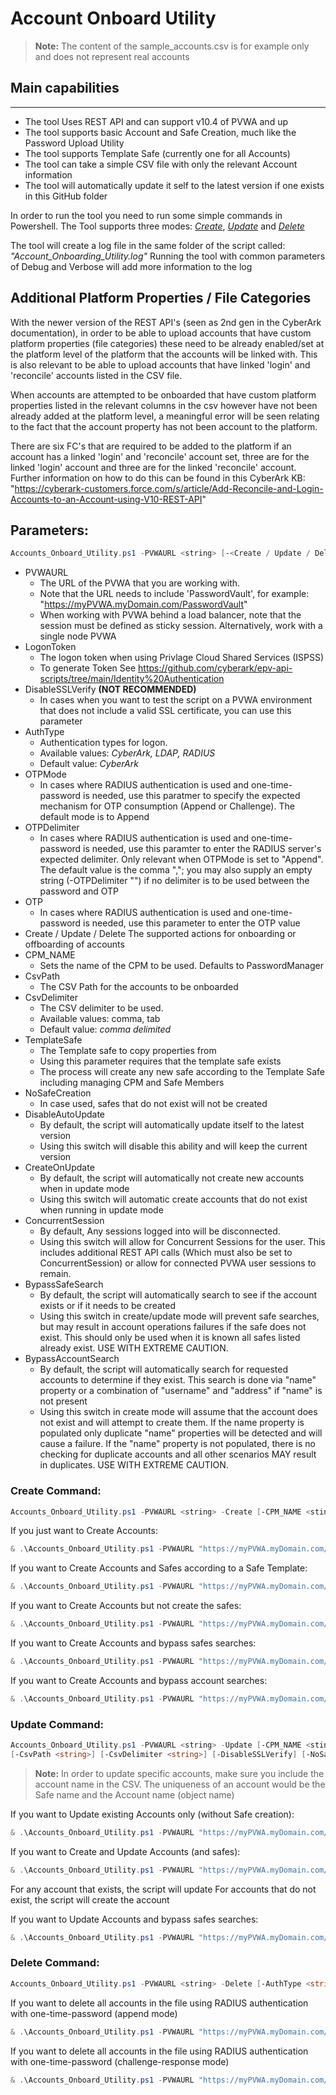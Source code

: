 # Account Onboard Utility

> **Note:** The content of the sample_accounts.csv is for example only and does not represent real accounts

## Main capabilities
-----------------
- The tool Uses REST API and can support v10.4 of PVWA and up
- The tool supports basic Account and Safe Creation, much like the Password Upload Utility
- The tool supports Template Safe (currently one for all Accounts)
- The tool can take a simple CSV file with only the relevant Account information
- The tool will automatically update it self to the latest version if one exists in this GitHub folder

In order to run the tool you need to run some simple commands in Powershell.
The Tool supports three modes: [*Create*](#create-command), [*Update*](#update-command) and [*Delete*](#delete-command)

The tool will create a log file in the same folder of the script called: _"Account_Onboarding_Utility.log"_
Running the tool with common parameters of Debug and Verbose will add more information to the log

## Additional Platform Properties / File Categories
With the newer version of the REST API's (seen as 2nd gen in the CyberArk documentation), in order to be able to upload accounts that have custom platform properties (file categories) these need to be already enabled/set at the platform level of the platform that the accounts will be linked with. This is also relevant to be able to upload accounts that have linked 'login' and 'reconcile' accounts listed in the CSV file.

When accounts are attempted to be onboarded that have custom platform properties listed in the relevant columns in the csv however have not been already added at the platform level, a meaningful error will be seen relating to the fact that the account property has not been account to the platform.

There are six FC's that are required to be added to the platform if an account has a linked 'login' and 'reconcile' account set, three are for the linked 'login' account and three are for the linked 'reconcile' account. Further information on how to do this can be found in this CyberArk KB:
 "https://cyberark-customers.force.com/s/article/Add-Reconcile-and-Login-Accounts-to-an-Account-using-V10-REST-API"

## Parameters:
```powershell
Accounts_Onboard_Utility.ps1 -PVWAURL <string> [-<Create / Update / Delete>] [-AuthType] [-OTPMode <string>] [-OTPDelimiter <string>] [-OTP] [-TemplateSafe] [-CsvPath] [-CsvDelimiter] [-DisableSSLVerify] [-NoSafeCreation] [-DisableAutoUpdate] [-CreateOnUpdate] -[ConcurrentSession] [-BypassSafeSearch] [-BypassAccountSearch]
```
- PVWAURL
	- The URL of the PVWA that you are working with. 
	- Note that the URL needs to include 'PasswordVault', for example: "https://myPVWA.myDomain.com/PasswordVault"
	- When working with PVWA behind a load balancer, note that the session must be defined as sticky session. Alternatively, work with a single node PVWA
- LogonToken
	- The logon token when using Privlage Cloud Shared Services (ISPSS)
	- To generate Token See https://github.com/cyberark/epv-api-scripts/tree/main/Identity%20Authentication 
- DisableSSLVerify
	**(NOT RECOMMENDED)**
	- In cases when you want to test the script on a PVWA environment that does not include a valid SSL certificate, you can use this parameter
- AuthType
	- Authentication types for logon. 
	- Available values: _CyberArk, LDAP, RADIUS_
	- Default value: _CyberArk_
- OTPMode
    - In cases where RADIUS authentication is used and one-time-password is needed, use this paratmer to specify the expected mechanism for OTP consumption (Append or Challenge).  The default mode is to Append
- OTPDelimiter
    - In cases where RADIUS authentication is used and one-time-password is needed, use this paramter to enter the RADIUS server's expected delimiter.  Only relevant when OTPMode is set to "Append".  The default value is the comma ","; you may also supply an empty string (-OTPDelimiter "") if no delimiter is to be used between the password and OTP
- OTP
	- In cases where RADIUS authentication is used and one-time-password is needed, use this parameter to enter the OTP value
- Create / Update / Delete
	The supported actions for onboarding or offboarding of accounts
- CPM_NAME
	- Sets the name of the CPM to be used. Defaults to PasswordManager
- CsvPath
	- The CSV Path for the accounts to be onboarded
- CsvDelimiter
	- The CSV delimiter to be used.
	- Available values: comma, tab
	- Default value: _comma delimited_
- TemplateSafe
	- The Template safe to copy properties from
	- Using this parameter requires that the template safe exists
	- The process will create any new safe according to the Template Safe including managing CPM and Safe Members
- NoSafeCreation
	- In case used, safes that do not exist will not be created
- DisableAutoUpdate
	- By default, the script will automatically update itself to the latest version
	- Using this switch will disable this ability and will keep the current version
- CreateOnUpdate
	- By default, the script will automatically not create new accounts when in update mode
	- Using this switch will automatic create accounts that do not exist when running in update mode
- ConcurrentSession
	- By default, Any sessions logged into will be disconnected.
	- Using this switch will allow for Concurrent Sessions for the user. This includes additional REST API calls (Which must also be set to ConcurrentSession) or allow for connected PVWA user sessions to remain.
- BypassSafeSearch
	- By default, the script will automatically search to see if the account exists or if it needs to be created
	- Using this switch in create/update mode will prevent safe searches, but may result in account operations failures if the safe does not exist. This should only be used when it is known all safes listed already exist. USE WITH EXTREME CAUTION.
- BypassAccountSearch
	- By default, the script will automatically search for requested accounts to determine if they exist. This search is done via "name" property or a combination of "username" and "address" if "name" is not present
	- Using this switch in create mode will assume that the account does not exist and will attempt to create them. If the name property is populated only duplicate "name" properties will be detected and will cause a failure.  If the "name" property is not populated, there is no checking for duplicate accounts and all other scenarios MAY result in duplicates. USE WITH EXTREME CAUTION. 

### Create Command:
```powershell
Accounts_Onboard_Utility.ps1 -PVWAURL <string> -Create [-CPM_NAME <sting>] [-AuthType <string>] [-LogonToken $token] [-OTPMode <string>] [-OTPDelimiter <string>] [-OTP <string>] [-TemplateSafe <string>] [-CsvPath <string>] [-CsvDelimiter <string>] [-DisableSSLVerify] [-NoSafeCreation] [<CommonParameters>]
```

If you just want to Create Accounts:
```powershell
& .\Accounts_Onboard_Utility.ps1 -PVWAURL "https://myPVWA.myDomain.com/PasswordVault"  -CsvPath .\accounts.csv -Create
```

If you want to Create Accounts and Safes according to a Safe Template:
```powershell
& .\Accounts_Onboard_Utility.ps1 -PVWAURL "https://myPVWA.myDomain.com/PasswordVault" -CsvPath .\accounts.csv -Create -TemplateSafe “MyTemplateSafe”
```

If you want to Create Accounts but not create the safes:
```powershell
& .\Accounts_Onboard_Utility.ps1 -PVWAURL "https://myPVWA.myDomain.com/PasswordVault" -CsvPath .\accounts.csv -Create -NoSafeCreation
```

If you want to Create Accounts and bypass safes searches:
```powershell
& .\Accounts_Onboard_Utility.ps1 -PVWAURL "https://myPVWA.myDomain.com/PasswordVault" -CsvPath .\accounts.csv -Create -BypassSafeSearch
```

If you want to Create Accounts and bypass account searches:
```powershell
& .\Accounts_Onboard_Utility.ps1 -PVWAURL "https://myPVWA.myDomain.com/PasswordVault" -CsvPath .\accounts.csv -Create -BypassAccountSearch
```

### Update Command:
```powershell
Accounts_Onboard_Utility.ps1 -PVWAURL <string> -Update [-CPM_NAME <sting>] [-AuthType <string>] [-LogonToken $token] [-OTPMode <string>] [-OTPDelimiter <string>] [-OTP <string>] 
[-CsvPath <string>] [-CsvDelimiter <string>] [-DisableSSLVerify] [-NoSafeCreation] [<CommonParameters>]
```

> **Note:** In order to update specific accounts, make sure you include the account name in the CSV. The uniqueness of an account would be the Safe name and the Account name (object name)

If you want to Update existing Accounts only (without Safe creation):
```powershell
& .\Accounts_Onboard_Utility.ps1 -PVWAURL "https://myPVWA.myDomain.com/PasswordVault" -CsvPath .\accounts.csv -Update -NoSafeCreation
```

If you want to Create and Update Accounts (and safes):
```powershell
& .\Accounts_Onboard_Utility.ps1 -PVWAURL "https://myPVWA.myDomain.com/PasswordVault" -CsvPath .\accounts.csv -Update -CreateOnUpdate
```
For any account that exists, the script will update
For accounts that do not exist, the script will create the account

If you want to Update Accounts and bypass safes searches:
```powershell
& .\Accounts_Onboard_Utility.ps1 -PVWAURL "https://myPVWA.myDomain.com/PasswordVault" -CsvPath .\accounts.csv -Update -BypassSafeSearch
```

### Delete Command:
```powershell
Accounts_Onboard_Utility.ps1 -PVWAURL <string> -Delete [-AuthType <string>] [-LogonToken $token] [-OTPMode <string>] [-OTPDelimiter <string>] [-OTP <string>] [-CsvPath <string>] [-CsvDelimiter <string>] [-DisableSSLVerify] [<CommonParameters>]
```

If you want to delete all accounts in the file using RADIUS authentication with one-time-password (append mode)
```powershell
& .\Accounts_Onboard_Utility.ps1 -PVWAURL "https://myPVWA.myDomain.com/PasswordVault" -AuthType "radius" -OTPMode Append -OTPDelimiter "," -OTP 1234 -CsvPath .\accounts.csv -Delete
```

If you want to delete all accounts in the file using RADIUS authentication with one-time-password (challenge-response mode)
```powershell
& .\Accounts_Onboard_Utility.ps1 -PVWAURL "https://myPVWA.myDomain.com/PasswordVault" -AuthType "radius" -OTPMode Challenge -OTP 1234 -CsvPath .\accounts.csv -Delete
```

